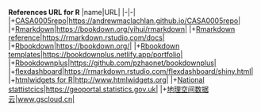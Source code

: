**References URL for R**
|name|URL|
|-|-|
|+[CASA0005repo](https://andrewmaclachlan.github.io/CASA0005repo/)|https://andrewmaclachlan.github.io/CASA0005repo|
|+[Rmarkdown](https://bookdown.org/yihui/rmarkdown/)|https://bookdown.org/yihui/rmarkdown|
|+[Rmarkdown reference](https://rmarkdown.rstudio.com/docs/)|https://rmarkdown.rstudio.com/docs|
|+[Rbookdown](https://bookdown.org/)|https://bookdown.org/|
|+[Rbookdown templates](https://bookdownplus.netlify.app/portfolio/)|https://bookdownplus.netlify.app/portfolio|
|+[Rbookdownplus](https://github.com/pzhaonet/bookdownplus)|https://github.com/pzhaonet/bookdownplus|
|+[flexdashboard](https://rmarkdown.rstudio.com/flexdashboard/shiny.html)|https://rmarkdown.rstudio.com/flexdashboard/shiny.html|
|+[htmlwidgets for R](http://www.htmlwidgets.org/)|http://www.htmlwidgets.org|
|+[National stattistcics](https://geoportal.statistics.gov.uk/)|https://geoportal.statistics.gov.uk|
|+[地理空间数据云](www.gscloud.cn)|www.gscloud.cn|


